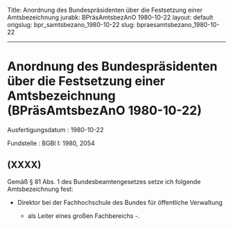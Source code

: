 Title: Anordnung des Bundespräsidenten über die Festsetzung einer Amtsbezeichnung
jurabk: BPräsAmtsbezAnO 1980-10-22
layout: default
origslug: bpr_samtsbezano_1980-10-22
slug: bpraesamtsbezano_1980-10-22

---

# Anordnung des Bundespräsidenten über die Festsetzung einer Amtsbezeichnung (BPräsAmtsbezAnO 1980-10-22)

Ausfertigungsdatum
:   1980-10-22

Fundstelle
:   BGBl I: 1980, 2054



## (XXXX)

Gemäß § 81 Abs. 1 des Bundesbeamtengesetzes setze ich folgende
Amtsbezeichnung fest:

*   Direktor bei der Fachhochschule des Bundes für öffentliche Verwaltung

    - als Leiter eines großen Fachbereichs -.




